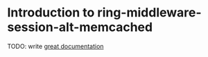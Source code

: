 # Introduction to ring-middleware-session-alt-memcached

TODO: write [great documentation](http://jacobian.org/writing/great-documentation/what-to-write/)
